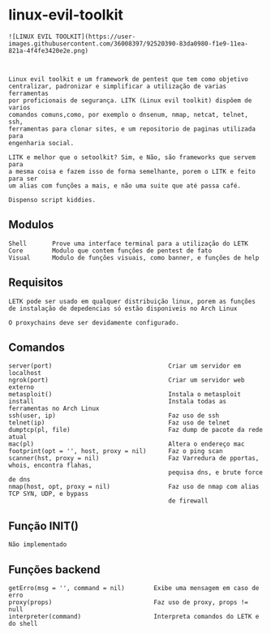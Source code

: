# linux-evil-toolkit


    ![LINUX EVIL TOOLKIT](https://user-images.githubusercontent.com/36008397/92520390-83da0980-f1e9-11ea-821a-4f4fe3420e2e.png)



    Linux evil toolkit e um framework de pentest que tem como objetivo 
    centralizar, padronizar e simplificar a utilização de varias ferramentas 
    por proficionais de segurança. LITK (Linux evil toolkit) dispôem de varios
    comandos comuns,como, por exemplo o dnsenum, nmap, netcat, telnet, ssh, 
    ferramentas para clonar sites, e um repositorio de paginas utilizada para
    engenharia social.

    LITK e melhor que o setoolkit? Sim, e Não, são frameworks que servem para
    a mesma coisa e fazem isso de forma semelhante, porem o LITK e feito para ser
    um alias com funções a mais, e não uma suite que até passa café.

    Dispenso script kiddies.

## Modulos

    Shell       Prove uma interface terminal para a utilização do LETK
    Core        Modulo que contem funções de pentest de fato
    Visual      Modulo de funções visuais, como banner, e funções de help

## Requisitos

    LETK pode ser usado em qualquer distribuição linux, porem as funções 
    de instalação de depedencias só estão disponiveis no Arch Linux

    O proxychains deve ser devidamente configurado.

## Comandos

    server(port)                                Criar um servidor em localhost
    ngrok(port)                                 Criar um servidor web externo
    metasploit()                                Instala o metasploit
    install                                     Instala todas as ferramentas no Arch Linux
    ssh(user, ip)                               Faz uso de ssh
    telnet(ip)                                  Faz uso de telnet
    dumptcp(pl, file)                           Faz dump de pacote da rede atual
    mac(pl)                                     Altera o endereço mac
    footprint(opt = '', host, proxy = nil)      Faz o ping scan    
    scanner(hst, proxy = nil)                   Faz Varredura de pportas, whois, encontra flahas,
                                                pequisa dns, e brute force de dns
    nmap(host, opt, proxy = nil)                Faz uso de nmap com alias TCP SYN, UDP, e bypass 
                                                de firewall
                                                                    

## Função INIT()

    Não implementado 



## Funções backend

    getErro(msg = '', command = nil)        Exibe uma mensagem em caso de erro
    proxy(props)                            Faz uso de proxy, props != null
    interpreter(command)                    Interpreta comandos do LETK e do shell

##  

          
      



